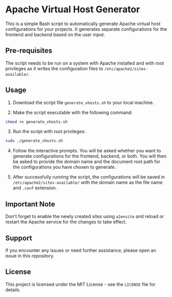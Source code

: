 # Apache Virtual Host Generator

This is a simple Bash script to automatically generate Apache virtual host configurations for your projects. It generates separate configurations for the frontend and backend based on the user input.

## Pre-requisites

The script needs to be run on a system with Apache installed and with root privileges as it writes the configuration files to `/etc/apache2/sites-available/`.

## Usage

1. Download the script file `generate_vhosts.sh` to your local machine.

2. Make the script executable with the following command:

```bash
chmod +x generate_vhosts.sh
```

3. Run the script with root privileges:

```bash
sudo ./generate_vhosts.sh
```

4. Follow the interactive prompts. You will be asked whether you want to generate configurations for the frontend, backend, or both. You will then be asked to provide the domain name and the document root path for the configurations you have chosen to generate.

5. After successfully running the script, the configurations will be saved in `/etc/apache2/sites-available/` with the domain name as the file name and `.conf` extension.

## Important Note

Don't forget to enable the newly created sites using `a2ensite` and reload or restart the Apache service for the changes to take effect.

## Support

If you encounter any issues or need further assistance, please open an issue in this repository.

## License

This project is licensed under the MIT License - see the `LICENSE` file for details.
